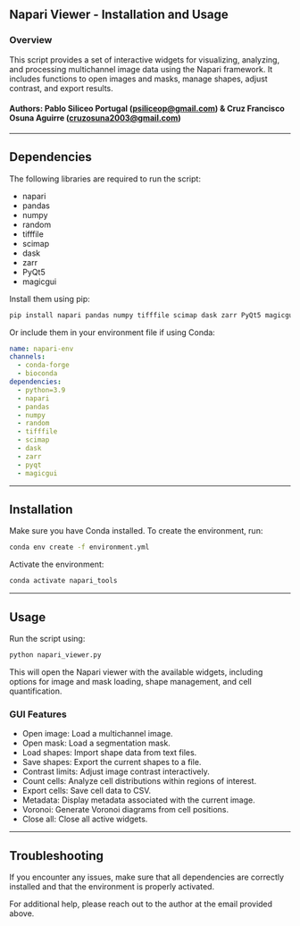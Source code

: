 ## Napari Viewer - Installation and Usage

### Overview
This script provides a set of interactive widgets for visualizing, analyzing, and processing multichannel image data using the Napari framework. It includes functions to open images and masks, manage shapes, adjust contrast, and export results.

#### Authors: Pablo Siliceo Portugal (psiliceop@gmail.com) & Cruz Francisco Osuna Aguirre (cruzosuna2003@gmail.com)

---

## Dependencies
The following libraries are required to run the script:

- napari
- pandas
- numpy
- random
- tifffile
- scimap
- dask
- zarr
- PyQt5
- magicgui

Install them using pip:
```bash
pip install napari pandas numpy tifffile scimap dask zarr PyQt5 magicgui
```

Or include them in your environment file if using Conda:
```yaml
name: napari-env
channels:
  - conda-forge
  - bioconda
dependencies:
  - python=3.9
  - napari
  - pandas
  - numpy
  - random
  - tifffile
  - scimap
  - dask
  - zarr
  - pyqt
  - magicgui
```

---

## Installation
Make sure you have Conda installed. To create the environment, run:
```bash
conda env create -f environment.yml
```

Activate the environment:
```bash
conda activate napari_tools
```

---

## Usage
Run the script using:
```bash
python napari_viewer.py
```

This will open the Napari viewer with the available widgets, including options for image and mask loading, shape management, and cell quantification.

### GUI Features
- Open image: Load a multichannel image.
- Open mask: Load a segmentation mask.
- Load shapes: Import shape data from text files.
- Save shapes: Export the current shapes to a file.
- Contrast limits: Adjust image contrast interactively.
- Count cells: Analyze cell distributions within regions of interest.
- Export cells: Save cell data to CSV.
- Metadata: Display metadata associated with the current image.
- Voronoi: Generate Voronoi diagrams from cell positions.
- Close all: Close all active widgets.

---

## Troubleshooting
If you encounter any issues, make sure that all dependencies are correctly installed and that the environment is properly activated.

For additional help, please reach out to the author at the email provided above.

